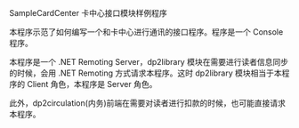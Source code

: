 ﻿
SampleCardCenter
卡中心接口模块样例程序

本程序示范了如何编写一个和卡中心进行通讯的接口程序。程序是一个 Console 程序。

本程序是一个 .NET Remoting Server，dp2library 模块在需要进行读者信息同步的时候，会用 .NET Remoting 方式请求本程序。这时 dp2library 模块相当于本程序的 Client 角色，本程序是 Server 角色。

此外，dp2circulation(内务)前端在需要对读者进行扣款的时候，也可能直接请求本程序。